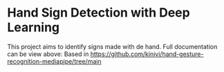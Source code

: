 # Hand Sign Detection with Deep Learning

This project aims to identify signs made with de hand. Full documentation can be view above:
Based in https://github.com/kinivi/hand-gesture-recognition-mediapipe/tree/main



